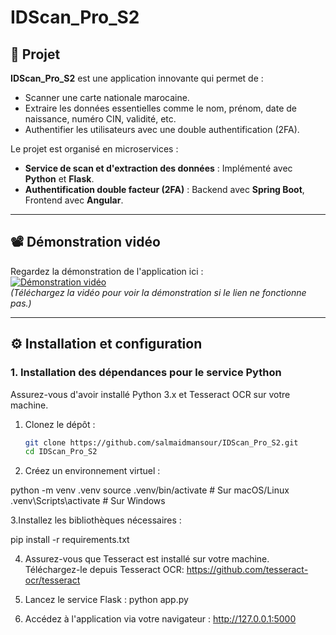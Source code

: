 # IDScan_Pro_S2

## 🎯 Projet
**IDScan_Pro_S2** est une application innovante qui permet de :
- Scanner une carte nationale marocaine.
- Extraire les données essentielles comme le nom, prénom, date de naissance, numéro CIN, validité, etc.
- Authentifier les utilisateurs avec une double authentification (2FA).

Le projet est organisé en microservices :
- **Service de scan et d'extraction des données** : Implémenté avec **Python** et **Flask**.
- **Authentification double facteur (2FA)** : Backend avec **Spring Boot**, Frontend avec **Angular**.

---

## 📽 Démonstration vidéo
Regardez la démonstration de l'application ici :  
[![Démonstration vidéo](https://img.youtube.com/vi/placeholder/0.jpg)](C:\Users\PC\Desktop\Recording_CIN_Scan.mp4)  
*(Téléchargez la vidéo pour voir la démonstration si le lien ne fonctionne pas.)*

---

## ⚙️ Installation et configuration

### **1. Installation des dépendances pour le service Python**
Assurez-vous d'avoir installé Python 3.x et Tesseract OCR sur votre machine.

1. Clonez le dépôt :
   ```bash
   git clone https://github.com/salmaidmansour/IDScan_Pro_S2.git
   cd IDScan_Pro_S2
2. Créez un environnement virtuel :

python -m venv .venv
source .venv/bin/activate    # Sur macOS/Linux
.venv\Scripts\activate       # Sur Windows

3.Installez les bibliothèques nécessaires :

pip install -r requirements.txt

4. Assurez-vous que Tesseract est installé sur votre machine. Téléchargez-le depuis Tesseract OCR:  https://github.com/tesseract-ocr/tesseract

5. Lancez le service Flask :
python app.py

6. Accédez à l'application via votre navigateur :
http://127.0.0.1:5000








